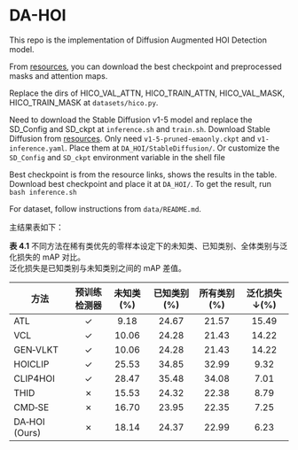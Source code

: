 # DA-HOI

This repo is the implementation of Diffusion Augmented HOI Detection model.

From [resources](https://disk.pku.edu.cn/link/AABABC687131594023B769D406981B1016), you can download the best checkpoint and preprocessed masks and attention maps.

Replace the dirs of HICO_VAL_ATTN, HICO_TRAIN_ATTN, HICO_VAL_MASK, HICO_TRAIN_MASK at `datasets/hico.py`.

Need to download the Stable Diffusion v1-5 model and replace the SD_Config and SD_ckpt at `inference.sh` and `train.sh`. Download Stable Diffusion from [resources](https://huggingface.co/stable-diffusion-v1-5/stable-diffusion-v1-5/tree/main). Only need `v1-5-pruned-emaonly.ckpt` and `v1-inference.yaml`. Place them at `DA_HOI/StableDiffusion/`. Or customize the `SD_Config` and `SD_ckpt` environment variable in the shell file

Best checkpoint is from the resource links, shows the results in the table. Download best checkpoint and place it at `DA_HOI/`. To get the result, run `bash inference.sh`

For dataset, follow instructions from `data/README.md`.

主结果表如下：

**表 4.1** 不同方法在稀有类优先的零样本设定下的未知类、已知类别、全体类别与泛化损失的 mAP 对比。  
泛化损失是已知类别与未知类别之间的 mAP 差值。

| 方法          | 预训练检测器 | 未知类 (%) | 已知类别 (%) | 所有类别 (%) | 泛化损失 ↓(%) |
| ------------- | :----------: | :--------: | :----------: | :----------: | :-----------: |
| ATL           |      ✓       |    9.18    |    24.67     |    21.57     |     15.49     |
| VCL           |      ✓       |   10.06    |    24.28     |    21.43     |     14.22     |
| GEN‑VLKT      |      ✓       |   10.06    |    24.28     |    21.43     |     14.22     |
| HOICLIP       |      ✓       |   25.53    |    34.85     |    32.99     |     9.32      |
| CLIP4HOI      |      ✓       |   28.47    |    35.48     |    34.08     |     7.01      |
| THID          |      ✗       |   15.53    |    24.32     |    22.38     |     8.79      |
| CMD‑SE        |      ✗       |   16.70    |    23.95     |    22.35     |     7.25      |
| DA‑HOI (Ours) |      ✗       |   18.14    |    24.37     |    22.99     |     6.23      |
